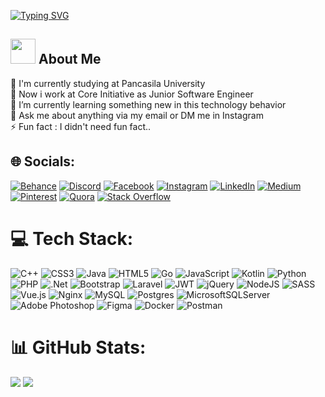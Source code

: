 <p align="left">
  <a href="https://github.com/daffa09"><img src="https://readme-typing-svg.herokuapp.com?font=Fira+Code&duration=2000&pause=20&width=435&lines=Hello...;I'm+Daffa+Fathan" alt="Typing SVG" /></a>
</p>


### <h2> <img src="https://raw.githubusercontent.com/nixin72/nixin72/master/wave.gif" width="40px" height="40px"></img> About Me </h2>
🏫 I'm currently studying at Pancasila University<br>🏢 Now i work at Core Initiative as Junior Software Engineer<br>🌱 I’m currently learning something new in this technology behavior<br>💬 Ask me about anything via my email or DM me in Instagram<br>⚡ Fun fact : I didn't need fun fact..


## 🌐 Socials:
[![Behance](https://img.shields.io/badge/Behance-1769ff?logo=behance&logoColor=white)](https://behance.net/daffafathan) [![Discord](https://img.shields.io/badge/Discord-%237289DA.svg?logo=discord&logoColor=white)](https://discord.gg/daffa_fathan#1325) [![Facebook](https://img.shields.io/badge/Facebook-%231877F2.svg?logo=Facebook&logoColor=white)](https://facebook.com/daffa.f.ramadhan.7) [![Instagram](https://img.shields.io/badge/Instagram-%23E4405F.svg?logo=Instagram&logoColor=white)](https://instagram.com/dafathan.v2) [![LinkedIn](https://img.shields.io/badge/LinkedIn-%230077B5.svg?logo=linkedin&logoColor=white)](https://linkedin.com/in/daffa-fathan) [![Medium](https://img.shields.io/badge/Medium-12100E?logo=medium&logoColor=white)](https://medium.com/@dafathan.v2) [![Pinterest](https://img.shields.io/badge/Pinterest-%23E60023.svg?logo=Pinterest&logoColor=white)](https://pinterest.com/daffafathan9) [![Quora](https://img.shields.io/badge/Quora-%23B92B27.svg?logo=Quora&logoColor=white)](https://quora.com/profile/Daffa-Fathan-1) [![Stack Overflow](https://img.shields.io/badge/-Stackoverflow-FE7A16?logo=stack-overflow&logoColor=white)](https://stackoverflow.com/users/19192306) 

# 💻 Tech Stack:
![C++](https://img.shields.io/badge/c++-%2300599C.svg?style=for-the-badge&logo=c%2B%2B&logoColor=white) ![CSS3](https://img.shields.io/badge/css3-%231572B6.svg?style=for-the-badge&logo=css3&logoColor=white) ![Java](https://img.shields.io/badge/java-%23ED8B00.svg?style=for-the-badge&logo=java&logoColor=white) ![HTML5](https://img.shields.io/badge/html5-%23E34F26.svg?style=for-the-badge&logo=html5&logoColor=white) ![Go](https://img.shields.io/badge/go-%2300ADD8.svg?style=for-the-badge&logo=go&logoColor=white) ![JavaScript](https://img.shields.io/badge/javascript-%23323330.svg?style=for-the-badge&logo=javascript&logoColor=%23F7DF1E) ![Kotlin](https://img.shields.io/badge/kotlin-%230095D5.svg?style=for-the-badge&logo=kotlin&logoColor=white) ![Python](https://img.shields.io/badge/python-3670A0?style=for-the-badge&logo=python&logoColor=ffdd54) ![PHP](https://img.shields.io/badge/php-%23777BB4.svg?style=for-the-badge&logo=php&logoColor=white) ![.Net](https://img.shields.io/badge/.NET-5C2D91?style=for-the-badge&logo=.net&logoColor=white) ![Bootstrap](https://img.shields.io/badge/bootstrap-%23563D7C.svg?style=for-the-badge&logo=bootstrap&logoColor=white) ![Laravel](https://img.shields.io/badge/laravel-%23FF2D20.svg?style=for-the-badge&logo=laravel&logoColor=white) ![JWT](https://img.shields.io/badge/JWT-black?style=for-the-badge&logo=JSON%20web%20tokens) ![jQuery](https://img.shields.io/badge/jquery-%230769AD.svg?style=for-the-badge&logo=jquery&logoColor=white) ![NodeJS](https://img.shields.io/badge/node.js-6DA55F?style=for-the-badge&logo=node.js&logoColor=white) ![SASS](https://img.shields.io/badge/SASS-hotpink.svg?style=for-the-badge&logo=SASS&logoColor=white) ![Vue.js](https://img.shields.io/badge/vuejs-%2335495e.svg?style=for-the-badge&logo=vuedotjs&logoColor=%234FC08D) ![Nginx](https://img.shields.io/badge/nginx-%23009639.svg?style=for-the-badge&logo=nginx&logoColor=white) ![MySQL](https://img.shields.io/badge/mysql-%2300f.svg?style=for-the-badge&logo=mysql&logoColor=white) ![Postgres](https://img.shields.io/badge/postgres-%23316192.svg?style=for-the-badge&logo=postgresql&logoColor=white) ![MicrosoftSQLServer](https://img.shields.io/badge/Microsoft%20SQL%20Sever-CC2927?style=for-the-badge&logo=microsoft%20sql%20server&logoColor=white) ![Adobe Photoshop](https://img.shields.io/badge/adobephotoshop-%2331A8FF.svg?style=for-the-badge&logo=adobephotoshop&logoColor=white) 	![Figma](https://img.shields.io/badge/figma-%23F24E1E.svg?style=for-the-badge&logo=figma&logoColor=white) ![Docker](https://img.shields.io/badge/docker-%230db7ed.svg?style=for-the-badge&logo=docker&logoColor=white) ![Postman](https://img.shields.io/badge/Postman-FF6C37?style=for-the-badge&logo=postman&logoColor=white)
# 📊 GitHub Stats:
<p>
  <img src = "https://github-readme-stats.vercel.app/api/top-langs/?username=daffa09&hide_border=true&hide=html,css&theme=tokyonight" />
  <img src="https://github-readme-stats.vercel.app/api?username=daffa09&line_height=27&count_private=true&hide_border=true&show_icons=true&theme=tokyonight" />
</p>
